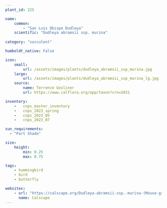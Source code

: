 ```yaml
---
plant_id: 225 

name: 
    common: 
        - "San Luis Obispo Dudleya"  
    scientific: "Dudleya abramsii ssp. murina"
 
category: "succulent"

humboldt_native: False

icon: 
    small: 
        url: /assets/images/plants/dudleya_abramsii_ssp_murina.jpg 
    large: 
        url: /assets/images/plants/dudleya_abramsii_ssp_murina_lg.jpg 
    source: 
        name: Terrence Gosliner 
        url: https://www.calflora.org/app/taxon?crn=2831 

inventory: 
    -   cnps_master_inventory
    -   cnps_2023_spring
    -   cnps_2023_05 
    -   cnps_2023_07 

sun_requirements:
  - "Part Shade"

size:
    height: 
        min: 0.25 
        max: 0.75

tags:
    - hummingbird
    - bird
    - butterfly 

websites:
    - url: "https://calscape.org/Dudleya-abramsii-ssp.-murina-(Mouse-gray-Dudleya)?srchcr=sc5708b64512a76"
      name: Calscape
---
```

